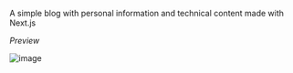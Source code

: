 A simple blog with personal information and technical content made with Next.js

*Preview*

![image](https://github.com/netohd/nextjs-blog/assets/23285614/9a4058c1-be52-47b0-90d5-49865f416b95)
